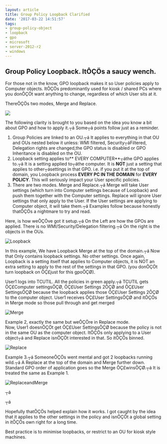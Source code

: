 ```yaml
---
layout: article
title: Group Policy Loopback Clarified
date: '2017-03-22 14:51:57'
tags:
- group-policy-object
- loopback
- gpo
- microsoft
- server-2012-r2
- windows
---
```




## Group Policy Loopback. ItÔÇÖs a saucy wench.

For those not in the know, GPO loopback makes it so User policies apply to Computer objects. ItÔÇÖs predominantly used for kiosk / shared PCs where you donÔÇÖt want anything to change, regardless of which User sits at it.

ThereÔÇÖs two modes, Merge and Replace.

![](https://cloudconfusionsa.blob.core.windows.net/blogimages/2017/2017-03-22-14_33_42-Group-Policy-Management.png?resize=525%2C184)

The following clarity is brought to you based on the idea you know a bit about GPO and how to apply it.┬á Some┬á points follow just as a reminder.

1. Group Policies are linked to an OU.┬á It applies to everything in that OU and OUs nested below it unless: WMI filtered, Security┬áFiltered, Delegation rights are changed,the GPO status is disabled or GPO Inheritance is disabled on the OU.
2. Loopback setting applies to** EVERY COMPUTER**┬áthe GPO applies to.┬á It is a setting applied to┬áthe computer. It is **NOT** just a setting that applies to other┬ásettings in that GPO. i.e. if you put it at the top of domain, you Loopback process **EVERY PC IN THE DOMAIN** for **EVERY POLICY**. This will seriously impact your User specific policies.
3. There are two modes. Merge and Replace.┬á Merge will take User settings (which turn into Computer settings because of Loopback) and push them together with the Computer settings. Replace will ignore User settings that only apply to the User. If the User settings are applying to Computer object, it will take them.┬á Examples follow because honestly thatÔÇÖs a nightmare to try and read.

Here, is how weÔÇÖve got it setup.┬á On the Left are how the GPOs are applied. There is no WMI/Security/Delegation filtering.┬á On the right is the objects in the OUs.

![Loopback](https://cloudconfusionsa.blob.core.windows.net/blogimages/2017/Loopback.jpg.png?resize=525%2C421)

In this example, We have Loopback Merge at the top of the domain.┬á Now that Only contains loopback settings. No other settings. Once again, Loopback is a setting itself that applies to Computer objects, it is NOT an extra setting to apply to the rest of the settings in that GPO. (you donÔÇÖt turn loopback on ÔÇ£just for this gpoÔÇØ).

User1 logs into TCUTIL. All the policies in green apply.┬á TCUTIL gets ÔÇ£Computer settingsÔÇØ, ÔÇ£User Settings 2ÔÇØ and ÔÇ£User SettingsÔÇØ because the loopback applies those ÔÇ£User Settings 2ÔÇØ to the computer object. User1 receives ÔÇ£User SettingsÔÇØ and itÔÇÖs in Merge mode so those pull through and get merged

![Merge](https://cloudconfusionsa.blob.core.windows.net/blogimages/2017/Loopbackmerge3.jpg-OneDrive.jpg?resize=525%2C420)

Example 2, exactly the same but weÔÇÖre in Replace mode.  
 Now, User1 doesnÔÇÖt get ÔÇ£User SettingsÔÇØ because the policy is not in the same OU as the computer object. ItÔÇÖs only applying to a User object┬á and Replace isnÔÇÖt interested in that. So itÔÇÖs binned.

![Replace](https://cloudconfusionsa.blob.core.windows.net/blogimages/2017/Loopbackreplace2.jpg-OneDrive.png?resize=525%2C416)

Example 3.┬á SomeoneÔÇÖs went mental and got 2 loopbacks running wild.┬á A Replace at the top of the domain and Merge further down. Standard GPO order of application goes so the Merge ÔÇ£winsÔÇØ.┬á It is treated the same as Example 1.

![ReplaceandMerge](https://cloudconfusionsa.blob.core.windows.net/blogimages/2017/Loopbackrepmerge.jpg-OneDrive.jpg?resize=525%2C423)

┬á

┬á

Hopefully thatÔÇÖs helped explain how it works. I got caught by the idea that it applies to the other settings in the policy and isnÔÇÖt a global setting in itÔÇÖs own right for a long time.

Best practice is to minimise loopbacks, or restrict to an OU for kiosk style machines.


